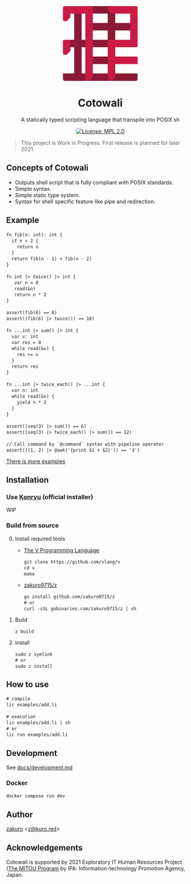 <div align="center">
  <img width="200" src="https://raw.githubusercontent.com/cotowali/design/main/assets/cotowali.svg?sanitize=true">
  <h1>Cotowali</h1>
  <p>A statically typed scripting language that transpile into POSIX sh</p>
  <a href="http://mozilla.org/MPL/2.0/" rel="nofollow">
    <img  alt="License: MPL 2.0" src="https://img.shields.io/badge/License-MPL%202.0-blue.svg?style=flat-square">
  </a>
</div>

> This project is Work in Progress. First release is planned for later 2021.

## Concepts of Cotowali

- Outputs shell script that is fully compliant with POSIX standards.
- Simple syntax.
- Simple static type system.
- Syntax for shell specific feature like pipe and redirection.

## Example

```
fn fib(n: int): int {
  if n < 2 {
    return n
  }
  return fib(n - 1) + fib(n - 2)
}

fn int |> twice() |> int {
   var n = 0
   read(&n)
   return n * 2
}

assert(fib(6) == 8)
assert((fib(6) |> twice()) == 16)

fn ...int |> sum() |> int {
  var v: int
  var res = 0
  while read(&v) {
    res += v
  }
  return res
}

fn ...int |> twice_each() |> ...int {
  var n: int
  while read(&n) {
    yield n * 2
  }
}

assert((seq(3) |> sum()) == 6)
assert((seq(3) |> twice_each() |> sum()) == 12)

// Call command by `@command` syntax with pipeline operator
assert(((1, 2) |> @awk('{print $1 + $2}')) == '3')
```

[There is more examples](./examples)

## Installation

### Use [Konryu](https://github.com/cotowali/konryu) (official installer)

WIP

### Build from source

0. Install required tools

    - [The V Programming Language](https://github.com/vlang/v)
        ```
        git clone https://github.com/vlang/v
        cd v
        make
        ```

    - [zakuro9715/z](https://github.com/zakuro9715/z)
        ```
        go install github.com/zakuro9715/z
        # or
        curl -sSL gobinaries.com/zakuro9715/z | sh
        ```

1. Build

    ```
    z build
    ```

2. Install

    ```
    sudo z symlink
    # or
    sudo z install
    ```

## How to use

```
# compile
lic examples/add.li

# execution
lic examples/add.li | sh
# or
lic run examples/add.li
```

## Development

See [docs/development.md](./docs/development.md)

### Docker

```
docker compose run dev
```

## Author

[zakuro](https://twitter.com/zakuro9715) &lt;z@kuro.red&gt;

## Acknowledgements

Cotowali is supported by 2021 Exploratory IT Human Resources Project ([The MITOU Program](https://www.ipa.go.jp/english/humandev/third.html) by IPA: Information-technology Promotion Agency, Japan.
